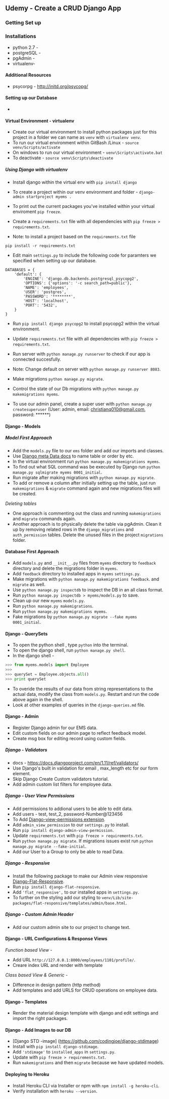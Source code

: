 ## Udemy - Create a CRUD Django App 

### Getting Set up

### Installations
* python 2.7 - 
* postgreSQL -  
* pgAdmin - 
* virtualenv- 

#### Additional Resources 
* psycorpg - http://initd.org/psycopg/

#### Setting up our Database
* 

#### Virtual Environment - virtualenv 
* Create our virtual environment to install python packages just for this project in a folder we can name as `venv` with `virtualenv venv`.
* To run our virtual environment within GitBash /Linux -  `source venv/Scripts/activate`
* On windows to run our virtual environment -  `venv\Scripts\activate.bat`
* To deactivate - `source venv\Scripts\deactivate`

##### Using Django with virtualenv
* Install django within the virtual env with `pip install django`
* To create a project within our venv environment and folder - `django-admin startproject myems .`
* To print out the current packages you've installed within your virtual enviroment `pip freeze`.
* Create a `requirements.txt` file with all dependencies with `pip freeze > requirements.txt`.

* Note: to install a project based on the `requirements.txt` file 
```
pip install -r requirements.txt
```

* Edit main `settings.py` to include the following code for paramters we specified when setting up our database.
```
DATABASES = {
    'default': {
        'ENGINE': 'django.db.backends.postgresql_psycopg2',
        'OPTIONS': {'options': '-c search_path=public'},
        'NAME': 'employees',
        'USER': 'postgres',
        'PASSWORD': '********',
        'HOST': 'localhost',
        'PORT': '5432',
    }
}
```

* Run `pip install django psycopg2` to install psycopg2 within the virtual environment.
* Update `requirements.txt` file with all dependencies with `pip freeze > requirements.txt`.
* Run server with `python manage.py runserver` to check if our app is connected succesfully.
* Note: Change default on server with `python manage.py runserver 8083`.
* Make migrations `python manage.py migrate`.
* Control the state of our Db migrations with `python manage.py makemigrations myems`.

* To use our admin panel, create a super user with `python manage.py createsuperuser` (User: admin, email: christianq010@gmail.com, password: ******)


#### Django - Models 
##### Model First Approach

* Add the `models.py` file to our `ems` folder and add our imports and classes.
* Use [Django meta Data docs](https://docs.djangoproject.com/en/1.11/ref/models/options/) to name table or order by etc.
* In the virtual environment run `python manage.py makemigrations myems`.
* To find out what SQL command was be executed by Django run `python manage.py sqlmigrate myems 0001_initial`.
* Run migrate after making migrations with `python manage.py migrate`.
* To add or remove a column after initially setting up the table, just run `makemigrations` & `migrate` command again and new migrations files will be created.

*Deleting tables*
* One approach is commenting out the class and running `makemigrations` and `migrate` commands again.
* Another approach is to physically delete the table via pgAdmin. Clean it up by removing related rows in the `django_migrations` and `auth_permission` tables. Delete the unused files in the project `migrations` folder.

#### Database First Approach
* Add `models.py` and `__init__.py` files from `myems` directory to `feedback` directory and delete the migrations folder in `myems`.
* Add `feedback` directory to installed apps in `myems` `settings.py`.
* Make migrations with `python manage.py makemigrations feedback`. and `migrate` as well.
* Use `python manage.py inspectdb` to inspect the DB in an all class format.
* Run `python manage.py inspectdb > myems/models.py` to save. 
* Clean up our new `myems` `models.py`.
* Run `python manage.py makemigrations`.
* Run `python manage.py makemigrations myems`.
* Fake migrations by `python manage.py migrate --fake myems 0001_initial`.


#### Django - QuerySets 
* To open the python shell , type `python` into the terminal.
* To open the django shell, run `python manage.py shell`.
* In the django shell - 

```python
>>> from myems.models import Employee
>>>
>>> querySet = Employee.objects.all()
>>> print querySet
```

* To overide the results of our data from string representations to the actual data, modify the class from `models.py`. Restart and run the code above again in the shell.
* Look at other examples of queries in the `django-queries.md` file.

#### Django - Admin
* Register Django admin for our EMS data.
* Edit custom fields on our admin page to reflect feedback model.
* Create msg box for editing record using custom fields.

##### *Django - Validators*
* docs - https://docs.djangoproject.com/en/1.11/ref/validators/
* Use Django's built in validation for email , max_length etc for our form element. 
* Skip Django Create Custom validators tutorial.
* Add admin custom list filters for employee data.

##### *Django - User View Permissions*
* Add permissions to addional users to be able to edit data.
* Add users - test, test_2, password-Number@123456
* To Add [Django-view-permissions extension](https://github.com/ctxis/django-admin-view-permission).
* Add `admin_view_permission` to our `settings.py` to install.
* Run `pip install django-admin-view-permission`.
* Update `requirements.txt` with `pip freeze > requirements.txt`.
* Run `python manage.py migrate`. If migrations issues exist run `python manage.py migrate --fake-initial`.
* Add our User to a Group to only be able to read Data.

##### *Django - Responsive*
* Install the following package to make our Admin view responsive [Django-Flat-Responsive](https://github.com/elky/django-flat-responsive).
* Run `pip install django-flat-responsive`.
* Add `'flat_responsive',` to our installed apps in `settings.py`.
* To further on the styling add our styling to `venv/Lib/site-packages/flat-responsive/templates/admin/base.html`.

##### *Django - Custom Admin Header*
* Add our custom admin site to our project to change text.


#### Django - URL Configurations & Response Views
*Function based View* -
* Add URL `http://127.0.0.1:8000/employees/1101/profile/`.
* Creare index URL and render with template

*Class based View & Generic* - 
*  Difference in design pattern (http method)
* Add templates and add URLS for CRUD operations on employee data.

 
#### Django - Templates
* Render the material design template with django and edit settings and import the right packages. 


#### Django - Add Images to our DB
* [Django STD -image] (https://github.com/codingjoe/django-stdimage)
* Install with `pip install django-stdimage`.
* Add `'stdimage'` to `installed_apps` in `settings.py`.
* Update with `pip freeze > requirements.txt`.
* Run `makemigrations` and then `migrate` because we have updated models.

#### Deploying to Heroku
* Install Heroku CLI via Installer or npm with `npm install -g heroku-cli`.
* Verify installation with `heroku --version`.